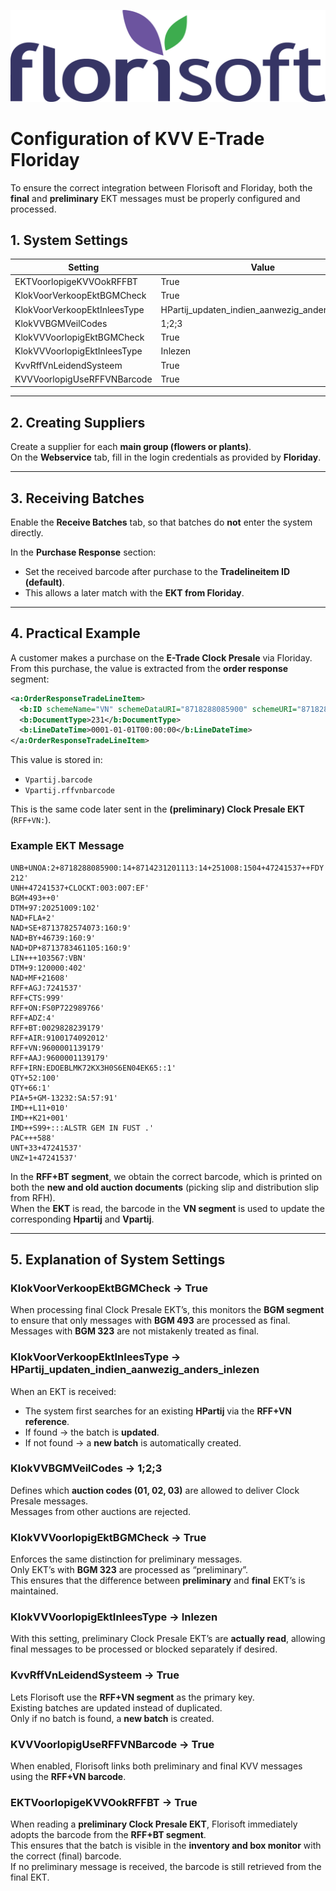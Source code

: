 ![Florisoft logo](https://raw.githubusercontent.com/florisoft/User.Manuals/main/fslogo.png)
# Configuration of KVV E-Trade Floriday

To ensure the correct integration between Florisoft and Floriday, both the **final** and **preliminary** EKT messages must be properly configured and processed.

## 1. System Settings

| Setting | Value |
|----------|--------|
| EKTVoorlopigeKVVOokRFFBT | True |
| KlokVoorVerkoopEktBGMCheck | True |
| KlokVoorVerkoopEktInleesType | HPartij_updaten_indien_aanwezig_anders_inlezen |
| KlokVVBGMVeilCodes | 1;2;3 |
| KlokVVVoorlopigEktBGMCheck | True |
| KlokVVVoorlopigEktInleesType | Inlezen |
| KvvRffVnLeidendSysteem | True |
| KVVVoorlopigUseRFFVNBarcode | True |

---

## 2. Creating Suppliers

Create a supplier for each **main group (flowers or plants)**.  
On the **Webservice** tab, fill in the login credentials as provided by **Floriday**.

---

## 3. Receiving Batches

Enable the **Receive Batches** tab, so that batches do **not** enter the system directly.  

In the **Purchase Response** section:
- Set the received barcode after purchase to the **Tradelineitem ID (default)**.  
- This allows a later match with the **EKT from Floriday**.

---

## 4. Practical Example

A customer makes a purchase on the **E-Trade Clock Presale** via Floriday.  
From this purchase, the value is extracted from the **order response** segment:

```xml
<a:OrderResponseTradeLineItem>
  <b:ID schemeName="VN" schemeDataURI="8718288085900" schemeURI="8718288085900">9600001139179</b:ID>
  <b:DocumentType>231</b:DocumentType>
  <b:LineDateTime>0001-01-01T00:00:00</b:LineDateTime>
</a:OrderResponseTradeLineItem>
```

This value is stored in:
- `Vpartij.barcode`
- `Vpartij.rffvnbarcode`

This is the same code later sent in the **(preliminary) Clock Presale EKT** (`RFF+VN:`).

### Example EKT Message

```edi
UNB+UNOA:2+8718288085900:14+8714231201113:14+251008:1504+47241537++FDY 212'
UNH+47241537+CLOCKT:003:007:EF'
BGM+493++0'
DTM+97:20251009:102'
NAD+FLA+2'
NAD+SE+8713782574073:160:9'
NAD+BY+46739:160:9'
NAD+DP+8713783461105:160:9'
LIN+++103567:VBN'
DTM+9:120000:402'
NAD+MF+21608'
RFF+AGJ:7241537'
RFF+CTS:999'
RFF+ON:FS0P722989766'
RFF+ADZ:4'
RFF+BT:0029828239179'
RFF+AIR:9100174092012'
RFF+VN:9600001139179'
RFF+AAJ:9600001139179'
RFF+IRN:EDOEBLMK72KX3H0S6EN04EK65::1'
QTY+52:100'
QTY+66:1'
PIA+5+GM-13232:SA:57:91'
IMD++L11+010'
IMD++K21+001'
IMD++S99+:::ALSTR GEM IN FUST .'
PAC+++588'
UNT+33+47241537'
UNZ+1+47241537'
```

In the **RFF+BT segment**, we obtain the correct barcode, which is printed on both the **new and old auction documents** (picking slip and distribution slip from RFH).  
When the **EKT** is read, the barcode in the **VN segment** is used to update the corresponding **Hpartij** and **Vpartij**.

---

## 5. Explanation of System Settings

### KlokVoorVerkoopEktBGMCheck → True
When processing final Clock Presale EKT’s, this monitors the **BGM segment** to ensure that only messages with **BGM 493** are processed as final.  
Messages with **BGM 323** are not mistakenly treated as final.

### KlokVoorVerkoopEktInleesType → HPartij_updaten_indien_aanwezig_anders_inlezen
When an EKT is received:  
- The system first searches for an existing **HPartij** via the **RFF+VN reference**.  
- If found → the batch is **updated**.  
- If not found → a **new batch** is automatically created.

### KlokVVBGMVeilCodes → 1;2;3
Defines which **auction codes (01, 02, 03)** are allowed to deliver Clock Presale messages.  
Messages from other auctions are rejected.

### KlokVVVoorlopigEktBGMCheck → True
Enforces the same distinction for preliminary messages.  
Only EKT’s with **BGM 323** are processed as “preliminary”.  
This ensures that the difference between **preliminary** and **final** EKT’s is maintained.

### KlokVVVoorlopigEktInleesType → Inlezen
With this setting, preliminary Clock Presale EKT’s are **actually read**, allowing final messages to be processed or blocked separately if desired.

### KvvRffVnLeidendSysteem → True
Lets Florisoft use the **RFF+VN segment** as the primary key.  
Existing batches are updated instead of duplicated.  
Only if no batch is found, a **new batch** is created.

### KVVVoorlopigUseRFFVNBarcode → True
When enabled, Florisoft links both preliminary and final KVV messages using the **RFF+VN barcode**.

### EKTVoorlopigeKVVOokRFFBT → True
When reading a **preliminary Clock Presale EKT**, Florisoft immediately adopts the barcode from the **RFF+BT segment**.  
This ensures that the batch is visible in the **inventory and box monitor** with the correct (final) barcode.  
If no preliminary message is received, the barcode is still retrieved from the final EKT.
